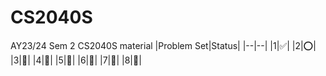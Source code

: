 # CS2040S

AY23/24 Sem 2 CS2040S material
|Problem Set|Status|
|--|--|
|1|✅|
|2|⭕️|
|3|🚫|
|4|🚫|
|5|🚫|
|6|🚫|
|7|🚫|
|8|🚫|
